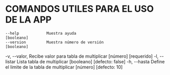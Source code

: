 # COMANDOS UTILES PARA EL USO DE LA APP

    --help            Muestra ayuda                                 [booleano]
    --version         Muestra número de versión                     [booleano]
-v, --valor,          Recibe valor para tabla de multiplicar
                                                            [número] [requerido]
-l, --listar          Lista tabla de multiplicar   [booleano] [defecto: false]
-h, --hasta           Define el limite de la tabla de multiplicar
                                                          [número] [defecto: 10]

